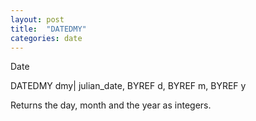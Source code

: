 ```yaml
---
layout: post
title:  "DATEDMY"
categories: date
---
```

Date

DATEDMY dmy| julian_date, BYREF d, BYREF m, BYREF y

Returns the day, month and the year as integers.

